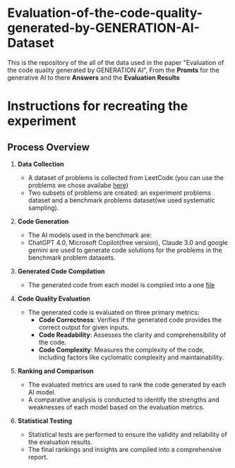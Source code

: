 # Evaluation-of-the-code-quality-generated-by-GENERATION-AI-Dataset

This is the repository of the all of the data used in the paper "Evaluation of the code quality generated by GENERATION AI", From the **Promts** for the generative AI to there **Answers** and the **Evaluation Results**

# Instructions for recreating the experiment
Process Overview
----------------

1. **Data Collection**
   - A dataset of problems is collected from LeetCode.(you can use the problems we chose availabe [here](original_prompts.xlsx))
   - Two subsets of problems are created: an experiment problems dataset and a benchmark problems dataset(we used systematic sampling).

2. **Code Generation**
   - The AI models used in the benchmark are:
   - ChatGPT 4.0, Microsoft Copilot(free version), Claude 3.0 and google gemini are used to generate code solutions for the problems in the benchmark problem datasets.

3. **Generated Code Compilation**
   - The generated code from each model is compiled into a one [file](Benchmark_answers.xlsx)

4. **Code Quality Evaluation**
   - The generated code is evaluated on three primary metrics:
     - **Code Correctness**: Verifies if the generated code provides the correct output for given inputs.
     - **Code Readability**: Assesses the clarity and comprehensibility of the code.
     - **Code Complexity**: Measures the complexity of the code, including factors like cyclomatic complexity and maintainability.

5. **Ranking and Comparison**
   - The evaluated metrics are used to rank the code generated by each AI model.
   - A comparative analysis is conducted to identify the strengths and weaknesses of each model based on the evaluation metrics.

6. **Statistical Testing**
   - Statistical tests are performed to ensure the validity and reliability of the evaluation results.
   - The final rankings and insights are compiled into a comprehensive report.
